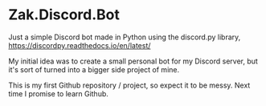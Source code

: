 # Zak.Discord.Bot
Just a simple Discord bot made in Python using the discord.py library, https://discordpy.readthedocs.io/en/latest/

My initial idea was to create a small personal bot for my Discord server, but it's sort of turned into a bigger side project of mine.


This is my first Github repository / project, so expect it to be messy. Next time I promise to learn Github.
